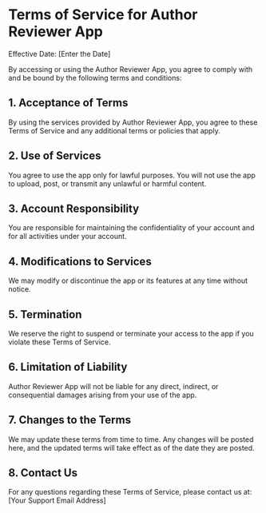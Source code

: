 # Terms of Service for Author Reviewer App

Effective Date: [Enter the Date]

By accessing or using the Author Reviewer App, you agree to comply with and be bound by the following terms and conditions:

## 1. Acceptance of Terms

By using the services provided by Author Reviewer App, you agree to these Terms of Service and any additional terms or policies that apply.

## 2. Use of Services

You agree to use the app only for lawful purposes. You will not use the app to upload, post, or transmit any unlawful or harmful content.

## 3. Account Responsibility

You are responsible for maintaining the confidentiality of your account and for all activities under your account.

## 4. Modifications to Services

We may modify or discontinue the app or its features at any time without notice.

## 5. Termination

We reserve the right to suspend or terminate your access to the app if you violate these Terms of Service.

## 6. Limitation of Liability

Author Reviewer App will not be liable for any direct, indirect, or consequential damages arising from your use of the app.

## 7. Changes to the Terms

We may update these terms from time to time. Any changes will be posted here, and the updated terms will take effect as of the date they are posted.

## 8. Contact Us

For any questions regarding these Terms of Service, please contact us at: [Your Support Email Address]
